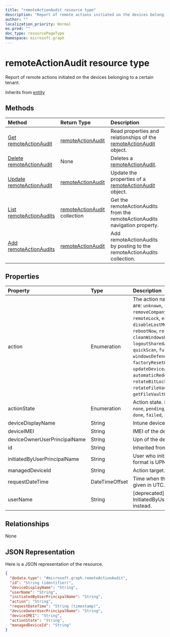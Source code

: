 ```yaml
---
title: "remoteActionAudit resource type"
description: "Report of remote actions initiated on the devices belonging to a certain tenant."
author: ""
localization_priority: Normal
ms.prod: ""
doc_type: resourcePageType
Namespace: microsoft.graph
---
```



# remoteActionAudit resource type

Report of remote actions initiated on the devices belonging to a certain tenant.


Inherits from [entity](../resources/entity.md)

## Methods
|Method|Return Type|Description|
|:---|:---|:---|
|[Get remoteActionAudit](../api/intune-devices-remoteactionaudit-get.md)|[remoteActionAudit](../resources/intune-devices-remoteActionAudit.md)|Read properties and relationships of the [remoteActionAudit](../resources/remoteactionaudit.md) object.|
|[Delete remoteActionAudit](../api/intune-devices-remoteactionaudit-delete.md)|None|Deletes a [remoteActionAudit](../resources/remoteactionaudit.md).|
|[Update remoteActionAudit](../api/intune-devices-remoteactionaudit-update.md)|[remoteActionAudit](../resources/intune-devices-remoteActionAudit.md)|Update the properties of a [remoteActionAudit](../resources/remoteactionaudit.md) object.|
|[List remoteActionAudits](../api/intune-devices-devicemanagement-list-remoteactionaudits.md)|[remoteActionAudit](../resources/intune-devices-remoteActionAudit.md) collection|Get the remoteActionAudits from the remoteActionAudits navigation property.|
|[Add remoteActionAudits](../api/intune-devices-devicemanagement-post-remoteactionaudits.md)|[remoteActionAudit](../resources/intune-devices-remoteActionAudit.md)|Add remoteActionAudits by posting to the remoteActionAudits collection.|

## Properties
|Property|Type|Description|
|:---|:---|:---|
|action|Enumeration|The action name. Possible values are: `unknown`, `factoryReset`, `removeCompanyData`, `resetPasscode`, `remoteLock`, `enableLostMode`, `disableLostMode`, `locateDevice`, `rebootNow`, `recoverPasscode`, `cleanWindowsDevice`, `logoutSharedAppleDeviceActiveUser`, `quickScan`, `fullScan`, `windowsDefenderUpdateSignatures`, `factoryResetKeepEnrollmentData`, `updateDeviceAccount`, `automaticRedeployment`, `shutDown`, `rotateBitLockerKeys`, `rotateFileVaultKey`, `getFileVaultKey`, `setDeviceName`.|
|actionState|Enumeration|Action state. Possible values are: `none`, `pending`, `canceled`, `active`, `done`, `failed`, `notSupported`.|
|deviceDisplayName|String|Intune device name.|
|deviceIMEI|String|IMEI of the device.|
|deviceOwnerUserPrincipalName|String|Upn of the device owner.|
|id|String| Inherited from [entity](../resources/entity.md)|
|initiatedByUserPrincipalName|String|User who initiated the device action, format is UPN.|
|managedDeviceId|String|Action target.|
|requestDateTime|DateTimeOffset|Time when the action was issued, given in UTC.|
|userName|String|\[deprecated\] Please use InitiatedByUserPrincipalName instead.|

## Relationships
None

## JSON Representation
Here is a JSON representation of the resource.
<!-- {
  "blockType": "resource",
  "keyProperty": "id",
  "@odata.type": "microsoft.graph.remoteActionAudit",
  "baseType": "microsoft.graph.entity",
  "openType": false
}
-->
``` json
{
  "@odata.type": "#microsoft.graph.remoteActionAudit",
  "id": "String (identifier)",
  "deviceDisplayName": "String",
  "userName": "String",
  "initiatedByUserPrincipalName": "String",
  "action": "String",
  "requestDateTime": "String (timestamp)",
  "deviceOwnerUserPrincipalName": "String",
  "deviceIMEI": "String",
  "actionState": "String",
  "managedDeviceId": "String"
}
```

